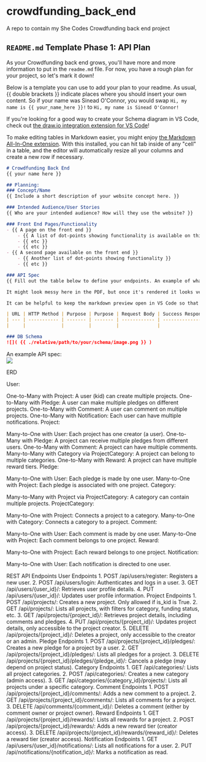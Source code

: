 # crowdfunding_back_end
A repo to contain my She Codes Crowdfunding back end project

## `README.md` Template Phase 1: API Plan

As your Crowdfunding back end grows, you'll have more and more information to put in the `readme.md` file. For now, you have a rough plan for your project, so let's mark it down!

Below is a template you can use to add your plan to your readme. As usual, {{ double brackets }} indicate places where you should insert your own content. So if your name was Sinead O'Connor, you would swap `Hi, my name is {{ your_name_here }}!` to `Hi, my name is Sinead O'Connor!`

If you're looking for a good way to create your Schema diagram in VS Code, check out [the draw.io integration extension for VS Code](https://marketplace.visualstudio.com/items?itemName=hediet.vscode-drawio)!

To make editing tables in Markdown easier, you might enjoy [the Markdown All-In-One extension](https://marketplace.visualstudio.com/items?itemName=yzhang.markdown-all-in-one). With this installed, you can hit tab inside of any "cell" in a table, and the editor will automatically resize all your columns and create a new row if necessary.

```markdown
# Crowdfunding Back End
{{ your name here }}

## Planning:
### Concept/Name
{{ Include a short description of your website concept here. }}

### Intended Audience/User Stories
{{ Who are your intended audience? How will they use the website? }}

### Front End Pages/Functionality
- {{ A page on the front end }}
    - {{ A list of dot-points showing functionality is available on this page }}
    - {{ etc }}
    - {{ etc }}
- {{ A second page available on the front end }}
    - {{ Another list of dot-points showing functionality }}
    - {{ etc }}

### API Spec
{{ Fill out the table below to define your endpoints. An example of what this might look like is shown at the bottom of the page. 

It might look messy here in the PDF, but once it's rendered it looks very neat! 

It can be helpful to keep the markdown preview open in VS Code so that you can see what you're typing more easily. }}

| URL | HTTP Method | Purpose | Purpose | Request Body | Success Response Code | Authentication/Authorisation |
| --- | ----------- | ------- | ------- | ------------ | --------------------- | ---------------------------- |
|     |             |         |         |              |                       |                              |

### DB Schema
![]( {{ ./relative/path/to/your/schema/image.png }} )
```

An example API spec:  
![](./img/table.png)

ERD

User:

One-to-Many with Project: A user (kid) can create multiple projects.
One-to-Many with Pledge: A user can make multiple pledges on different projects.
One-to-Many with Comment: A user can comment on multiple projects.
One-to-Many with Notification: Each user can have multiple notifications.
Project:

Many-to-One with User: Each project has one creator (a user).
One-to-Many with Pledge: A project can receive multiple pledges from different users.
One-to-Many with Comment: A project can have multiple comments.
Many-to-Many with Category via ProjectCategory: A project can belong to multiple categories.
One-to-Many with Reward: A project can have multiple reward tiers.
Pledge:

Many-to-One with User: Each pledge is made by one user.
Many-to-One with Project: Each pledge is associated with one project.
Category:

Many-to-Many with Project via ProjectCategory: A category can contain multiple projects.
ProjectCategory:

Many-to-One with Project: Connects a project to a category.
Many-to-One with Category: Connects a category to a project.
Comment:

Many-to-One with User: Each comment is made by one user.
Many-to-One with Project: Each comment belongs to one project.
Reward:

Many-to-One with Project: Each reward belongs to one project.
Notification:

Many-to-One with User: Each notification is directed to one user.


REST API Endpoints
User Endpoints
    1. POST /api/users/register: Registers a new user.
    2. POST /api/users/login: Authenticates and logs in a user.
    3. GET /api/users/{user_id}/: Retrieves user profile details.
    4. PUT /api/users/{user_id}/: Updates user profile information.
Project Endpoints
    1. POST /api/projects/: Creates a new project. Only allowed if is_kid is True.
    2. GET /api/projects/: Lists all projects, with filters for category, funding status, etc.
    3. GET /api/projects/{project_id}/: Retrieves project details, including comments and pledges.
    4. PUT /api/projects/{project_id}/: Updates project details, only accessible to the project creator.
    5. DELETE /api/projects/{project_id}/: Deletes a project, only accessible to the creator or an admin.
Pledge Endpoints
    1. POST /api/projects/{project_id}/pledges/: Creates a new pledge for a project by a user.
    2. GET /api/projects/{project_id}/pledges/: Lists all pledges for a project.
    3. DELETE /api/projects/{project_id}/pledges/{pledge_id}/: Cancels a pledge (may depend on project status).
Category Endpoints
    1. GET /api/categories/: Lists all project categories.
    2. POST /api/categories/: Creates a new category (admin access).
    3. GET /api/categories/{category_id}/projects/: Lists all projects under a specific category.
Comment Endpoints
    1. POST /api/projects/{project_id}/comments/: Adds a new comment to a project.
    2. GET /api/projects/{project_id}/comments/: Lists all comments for a project.
    3. DELETE /api/comments/{comment_id}/: Deletes a comment (either by comment owner or project owner).
Reward Endpoints
    1. GET /api/projects/{project_id}/rewards/: Lists all rewards for a project.
    2. POST /api/projects/{project_id}/rewards/: Adds a new reward tier (creator access).
    3. DELETE /api/projects/{project_id}/rewards/{reward_id}/: Deletes a reward tier (creator access).
Notification Endpoints
    1. GET /api/users/{user_id}/notifications/: Lists all notifications for a user.
    2. PUT /api/notifications/{notification_id}/: Marks a notification as read.
